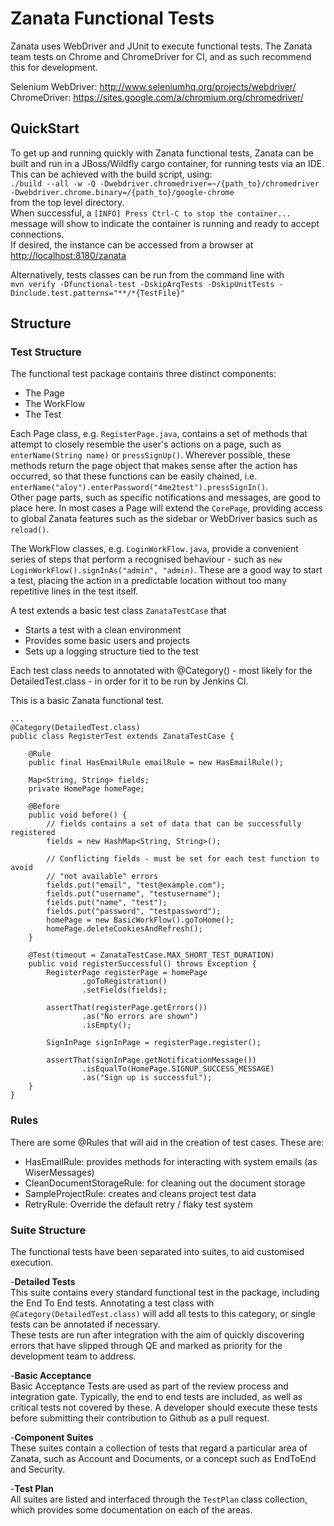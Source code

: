 # Zanata Functional Tests

Zanata uses WebDriver and JUnit to execute functional tests.
The Zanata team tests on Chrome and ChromeDriver for CI, and as such recommend this for development.

Selenium WebDriver: http://www.seleniumhq.org/projects/webdriver/<br>
ChromeDriver: https://sites.google.com/a/chromium.org/chromedriver/

## QuickStart
To get up and running quickly with Zanata functional tests, Zanata can be built and run in a
JBoss/Wildfly cargo container, for running tests via an IDE.<br>
This can be achieved with the build script, using:<br>
`./build --all -w -Q -Dwebdriver.chromedriver=~/{path_to}/chromedriver -Dwebdriver.chrome.binary=/{path_to}/google-chrome`<br>
from the top level directory.<br>
When successful, a `[INFO] Press Ctrl-C to stop the container...` message will show to indicate the
container is running and ready to accept connections.<br>
If desired, the instance can be accessed from a browser at [http://localhost:8180/zanata]()

Alternatively, tests classes can be run from the command line with<br>
`mvn verify -Dfunctional-test -DskipArqTests -DskipUnitTests -Dinclude.test.patterns="**/*{TestFile}"`

## Structure

### Test Structure
The functional test package contains three distinct components:
- The Page
- The WorkFlow
- The Test

Each Page class, e.g. `RegisterPage.java`, contains a set of methods that attempt to closely resemble
the user's actions on a page, such as `enterName(String name)` or `pressSignUp()`.  Wherever possible,
these methods return the page object that makes sense after the action has occurred, so that these
functions can be easily chained, i.e. `enterName("aloy").enterPassword("4me2test").pressSignIn()`.<br>
Other page parts, such as specific notifications and messages, are good to place here.
In most cases a Page will extend the `CorePage`, providing access to global Zanata features such as the
sidebar or WebDriver basics such as `reload()`.

The WorkFlow classes, e.g. `LoginWorkFlow.java`, provide a convenient series of steps that perform a
recognised behaviour - such as `new LoginWorkFlow().signInAs("admin", "admin)`.  These are a good
way to start a test, placing the action in a predictable location without too many repetitive lines in
the test itself.

A test extends a basic test class `ZanataTestCase` that
- Starts a test with a clean environment
- Provides some basic users and projects
- Sets up a logging structure tied to the test

Each test class needs to annotated with @Category() - most likely for the DetailedTest.class - in order
for it to be run by Jenkins CI.

This is a basic Zanata functional test.<br>

```
...
@Category(DetailedTest.class)
public class RegisterTest extends ZanataTestCase {

    @Rule
    public final HasEmailRule emailRule = new HasEmailRule();

    Map<String, String> fields;
    private HomePage homePage;

    @Before
    public void before() {
        // fields contains a set of data that can be successfully registered
        fields = new HashMap<String, String>();

        // Conflicting fields - must be set for each test function to avoid
        // "not available" errors
        fields.put("email", "test@example.com");
        fields.put("username", "testusername");
        fields.put("name", "test");
        fields.put("password", "testpassword");
        homePage = new BasicWorkFlow().goToHome();
        homePage.deleteCookiesAndRefresh();
    }

    @Test(timeout = ZanataTestCase.MAX_SHORT_TEST_DURATION)
    public void registerSuccessful() throws Exception {
        RegisterPage registerPage = homePage
                .goToRegistration()
                .setFields(fields);

        assertThat(registerPage.getErrors())
                .as("No errors are shown")
                .isEmpty();

        SignInPage signInPage = registerPage.register();

        assertThat(signInPage.getNotificationMessage())
                .isEqualTo(HomePage.SIGNUP_SUCCESS_MESSAGE)
                .as("Sign up is successful");
    }
}
```

### Rules
There are some @Rules that will aid in the creation of test cases. These are:<br>
- HasEmailRule: provides methods for interacting with system emails (as WiserMessages)
- CleanDocumentStorageRule: for cleaning out the document storage
- SampleProjectRule: creates and cleans project test data
- RetryRule: Override the default retry / flaky test system

### Suite Structure
The functional tests have been separated into suites, to aid customised execution.<br>

-<b>Detailed Tests</b><br>
This suite contains every standard functional test in the package, including the End To End tests.
Annotating a test class with `@Category(DetailedTest.class)` will add all tests to this category, or
single tests can be annotated if necessary.<br>
These tests are run after integration with the aim of quickly discovering errors that have slipped
through QE and marked as priority for the development team to address.

-<b>Basic Acceptance</b><br>
Basic Acceptance Tests are used as part of the review process and integration gate. Typically, the
end to end tests are included, as well as critical tests not covered by these.  A developer should
execute these tests before submitting their contribution to Github as a pull request.

-<b>Component Suites</b><br>
These suites contain a collection of tests that regard a particular area of Zanata, such as Account
and Documents, or a concept such as EndToEnd and Security.

-<b>Test Plan</b><br>
All suites are listed and interfaced through the `TestPlan` class collection, which provides some
documentation on each of the areas.
<br>
